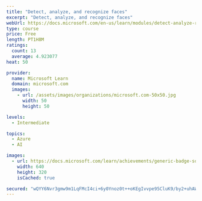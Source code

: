 ```yaml
---
title: "Detect, analyze, and recognize faces"
excerpt: "Detect, analyze, and recognize faces"
webUrl: https://docs.microsoft.com/en-us/learn/modules/detect-analyze-recognize-faces/
type: course
price: Free
length: PT1H8M
ratings:
  count: 13
  average: 4.923077
heat: 50

provider:
  name: Microsoft Learn
  domain: microsoft.com
  images:
    - url: /assets/images/organizations/microsoft.com-50x50.jpg
      width: 50
      height: 50

levels:
  - Intermediate

topics:
  - Azure
  - AI

images:
  - url: https://docs.microsoft.com/learn/achievements/generic-badge-social.png
    width: 640
    height: 320
    isCached: true

secured: "wQYY6Nvr3gmw9m1LqFMcI4ci+6y0Ynoz0t++oKEgIvvpe95CluK9/by2+uhAWjJBEtJi4djzgg76IJSwfIzAw25xXVXgPlZnN51tuj6cRcYLOPYy77XQWj2CALaKgj6V395T9owxs/qDFmthChH/yCYLkk0/1bWkeFSubzzmX9TFXAJgBLAZtPYOXScNk0uogNak5qH9rW0vd05TiCpttONZSzHuwUKYNorbqaHjxvvKPNXdwX4WeGyTc31zpLBDyM1LpvS0PXb2OhvRIOJikQZ6CJ5Cpg74psGt0XiqNbagTeUEYq2P5SO+pBEXqXY1vy5oA5z14M/cHpFLuJ4BDNH0we7b80R5ePSi2MYidPTHSGrPiMhBwn39TnIzm9t464ggidJaMaxuZPE6uAgqwPc0i0TvJPQNBGf37Pb1kOY=;DGKRGA3ulbCLN5IoUmi5MA=="
---
```


